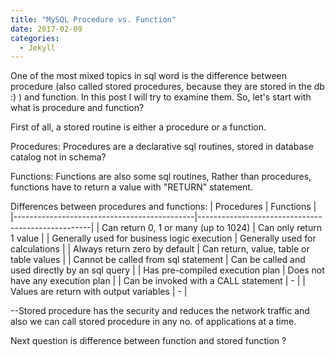 ```yaml
---
title: "MySQL Procedure vs. Function"
date: 2017-02-09
categories: 
  - Jekyll
---
```


One of the most mixed topics in sql word is the difference between procedure (also called stored procedures, because they are stored
in the db :) ) and function. In this post I will try to examine them.
So, let's start with what is procedure and function?

First of all, a stored routine is either a procedure or a function.

Procedures:
Procedures are a declarative sql routines, stored in database catalog not in schema?  


Functions:
Functions are also some sql routines, 
Rather than procedures, functions have to return a value with "RETURN" statement. 

Differences between procedures and functions:
| Procedures                                  | Functions                                         | 
|---------------------------------------------|---------------------------------------------------|
| Can return 0, 1 or many (up to 1024)        | Can only return 1 value                           | 
| Generally used for business logic execution | Generally used for calculations                   | 
| Always return zero by default               | Can return, value, table or table values          | 
| Cannot be called from sql statement         | Can be called and used directly by an sql query   | 
| Has pre-compiled execution plan             | Does not have any execution plan                  | 
| Can be invoked with a CALL statement        | -                                                 | 
| Values are return with output variables     | -                                                 | 

--Stored procedure has the security and reduces the network traffic and also we can call stored procedure in any no. 
of applications at a time.

Next question is difference between function and stored function ?
